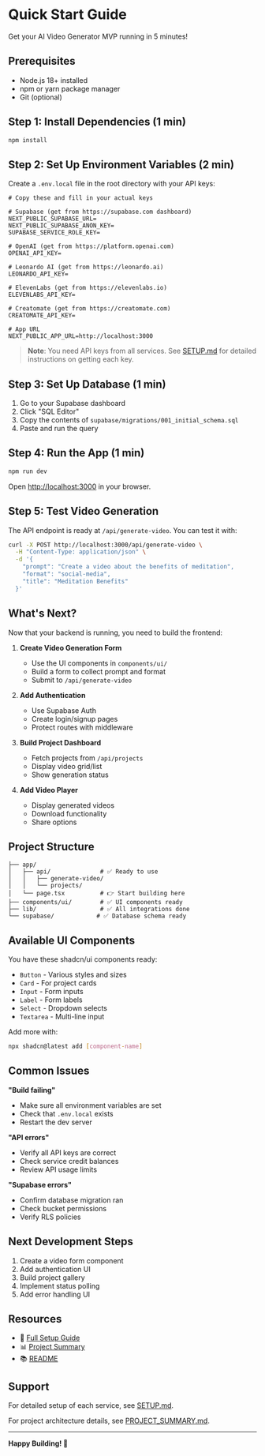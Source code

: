 # Quick Start Guide

Get your AI Video Generator MVP running in 5 minutes!

## Prerequisites

- Node.js 18+ installed
- npm or yarn package manager
- Git (optional)

## Step 1: Install Dependencies (1 min)

```bash
npm install
```

## Step 2: Set Up Environment Variables (2 min)

Create a `.env.local` file in the root directory with your API keys:

```env
# Copy these and fill in your actual keys

# Supabase (get from https://supabase.com dashboard)
NEXT_PUBLIC_SUPABASE_URL=
NEXT_PUBLIC_SUPABASE_ANON_KEY=
SUPABASE_SERVICE_ROLE_KEY=

# OpenAI (get from https://platform.openai.com)
OPENAI_API_KEY=

# Leonardo AI (get from https://leonardo.ai)
LEONARDO_API_KEY=

# ElevenLabs (get from https://elevenlabs.io)
ELEVENLABS_API_KEY=

# Creatomate (get from https://creatomate.com)
CREATOMATE_API_KEY=

# App URL
NEXT_PUBLIC_APP_URL=http://localhost:3000
```

> **Note**: You need API keys from all services. See [SETUP.md](SETUP.md) for detailed instructions on getting each key.

## Step 3: Set Up Database (1 min)

1. Go to your Supabase dashboard
2. Click "SQL Editor"
3. Copy the contents of `supabase/migrations/001_initial_schema.sql`
4. Paste and run the query

## Step 4: Run the App (1 min)

```bash
npm run dev
```

Open [http://localhost:3000](http://localhost:3000) in your browser.

## Step 5: Test Video Generation

The API endpoint is ready at `/api/generate-video`. You can test it with:

```bash
curl -X POST http://localhost:3000/api/generate-video \
  -H "Content-Type: application/json" \
  -d '{
    "prompt": "Create a video about the benefits of meditation",
    "format": "social-media",
    "title": "Meditation Benefits"
  }'
```

## What's Next?

Now that your backend is running, you need to build the frontend:

1. **Create Video Generation Form**
   - Use the UI components in `components/ui/`
   - Build a form to collect prompt and format
   - Submit to `/api/generate-video`

2. **Add Authentication**
   - Use Supabase Auth
   - Create login/signup pages
   - Protect routes with middleware

3. **Build Project Dashboard**
   - Fetch projects from `/api/projects`
   - Display video grid/list
   - Show generation status

4. **Add Video Player**
   - Display generated videos
   - Download functionality
   - Share options

## Project Structure

```
├── app/
│   ├── api/              # ✅ Ready to use
│   │   ├── generate-video/
│   │   └── projects/
│   └── page.tsx          # 👉 Start building here
├── components/ui/        # ✅ UI components ready
├── lib/                  # ✅ All integrations done
└── supabase/            # ✅ Database schema ready
```

## Available UI Components

You have these shadcn/ui components ready:
- `Button` - Various styles and sizes
- `Card` - For project cards
- `Input` - Form inputs
- `Label` - Form labels
- `Select` - Dropdown selects
- `Textarea` - Multi-line input

Add more with:
```bash
npx shadcn@latest add [component-name]
```

## Common Issues

**"Build failing"**
- Make sure all environment variables are set
- Check that `.env.local` exists
- Restart the dev server

**"API errors"**
- Verify all API keys are correct
- Check service credit balances
- Review API usage limits

**"Supabase errors"**
- Confirm database migration ran
- Check bucket permissions
- Verify RLS policies

## Next Development Steps

1. Create a video form component
2. Add authentication UI
3. Build project gallery
4. Implement status polling
5. Add error handling UI

## Resources

- 📖 [Full Setup Guide](SETUP.md)
- 📊 [Project Summary](PROJECT_SUMMARY.md)
- 📚 [README](README.md)

## Support

For detailed setup of each service, see [SETUP.md](SETUP.md).

For project architecture details, see [PROJECT_SUMMARY.md](PROJECT_SUMMARY.md).

---

**Happy Building! 🚀**


